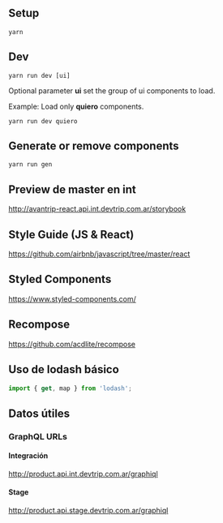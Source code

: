## Setup
`yarn`

## Dev
`yarn run dev [ui]`

Optional parameter **ui** set the group of ui components to load.

Example: Load only **quiero** components.

`yarn run dev quiero`

## Generate or remove components
`yarn run gen`

## Preview de master en int
http://avantrip-react.api.int.devtrip.com.ar/storybook

## Style Guide (JS & React)
https://github.com/airbnb/javascript/tree/master/react

## Styled Components
https://www.styled-components.com/

## Recompose
https://github.com/acdlite/recompose


## Uso de lodash básico
```javascript
import { get, map } from 'lodash';
```

## Datos útiles

### GraphQL URLs

#### Integración
http://product.api.int.devtrip.com.ar/graphiql

#### Stage
http://product.api.stage.devtrip.com.ar/graphiql
